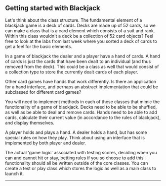 ## Getting started with Blackjack

Let's think about the class structure. The fundamental element of a blackjack game is a deck of cards. Decks are made up of 52 cards, so we can make a class that is a card element which consists of a suit and rank. Within this class wouldn't a deck be a collection of 52 card objects? Feel free to look at the labs from last week where you sorted a deck of cards to get a feel for the basic elements.

In a game of blackjack the dealer and a player have a hand of cards. A hand of cards is just the cards that have been dealt to an individual (and thus removed from the deck). This could be a class as well that would consist of a collection type to store the currently dealt cards of each player.

Other card games have hands that work differently.  Is there an application for a hand interface, and perhaps an abstract implementation that could be subclassed for different card games?

You will need to implement methods in each of these classes that mimic the functionality of a game of blackjack. Decks need to be able to be shuffled, as well as be able to deal and remove cards. Hands need to be able to add cards, calculate their current value (in accordance to the rules of blackjack), and display themselves.

A player holds and plays a hand.  A dealer holds a hand, but has some special rules on how they play.  Think about using an interface that is implemented by both player and dealer.

The actual 'game logic' associated with testing scores, deciding when you can and cannot hit or stay, betting rules if you so choose to add this functionality should all be written outside of the core classes. You can create a test or play class which stores the logic as well as a main class to launch it.

<hr> 
